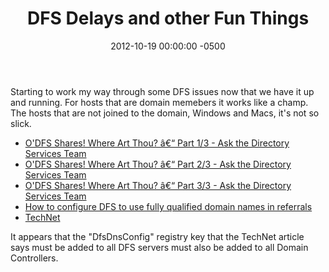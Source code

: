 ﻿---
layout: post
title:  DFS Delays and other Fun Things
date:   2012-10-19 00:00:00 -0500
categories: IT
---






Starting to work my way through some DFS issues now that we have it up and running. For hosts that are domain memebers it works like a champ. The hosts that are not joined to the domain, Windows and Macs, it's not so slick.


- <a href="http://blogs.technet.com/b/askds/archive/2009/09/29/o-dfs-shares-where-art-thou-part-1-3.aspx">O'DFS Shares! Where Art Thou? â€“ Part 1/3 - Ask the Directory Services Team</a>
- <a href="http://blogs.technet.com/b/askds/archive/2009/09/30/o-dfs-shares-where-art-thou-part-2-3.aspx">O'DFS Shares! Where Art Thou? â€“ Part 2/3 - Ask the Directory Services Team</a>
- <a href="http://blogs.technet.com/b/askds/archive/2009/10/01/o-dfs-shares-where-art-thou-part-3-3.aspx">O'DFS Shares! Where Art Thou? â€“ Part 3/3 - Ask the Directory Services Team</a>
- <a href="http://support.microsoft.com/kb/244380">How to configure DFS to use fully qualified domain names in referrals
- TechNet</a>


It appears that the "DfsDnsConfig" registry key that the TechNet article says must be added to all DFS servers must also be added to all Domain Controllers.


